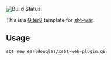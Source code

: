 ![Build Status](https://github.com/earldouglas/xsbt-web-plugin.g8/workflows/build/badge.svg)

This is a [Giter8][g8] template for [sbt-war].

[g8]: http://www.foundweekends.org/giter8/
[sbt-war]: https://github.com/earldouglas/xsbt-web-plugin

## Usage

```
sbt new earldouglas/xsbt-web-plugin.g8
```
